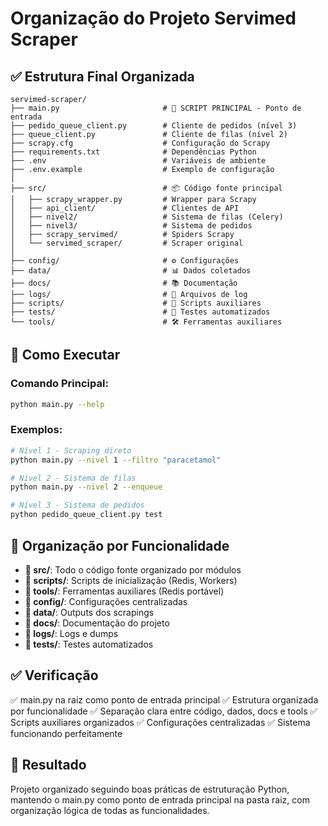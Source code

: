 # Organização do Projeto Servimed Scraper

## ✅ Estrutura Final Organizada

```
servimed-scraper/
├── main.py                       # 🎯 SCRIPT PRINCIPAL - Ponto de entrada
├── pedido_queue_client.py        # Cliente de pedidos (nível 3)
├── queue_client.py               # Cliente de filas (nível 2)
├── scrapy.cfg                    # Configuração do Scrapy
├── requirements.txt              # Dependências Python
├── .env                          # Variáveis de ambiente
├── .env.example                  # Exemplo de configuração
│
├── src/                          # 📦 Código fonte principal
│   ├── scrapy_wrapper.py         # Wrapper para Scrapy
│   ├── api_client/               # Clientes de API
│   ├── nivel2/                   # Sistema de filas (Celery)
│   ├── nivel3/                   # Sistema de pedidos
│   ├── scrapy_servimed/          # Spiders Scrapy
│   └── servimed_scraper/         # Scraper original
│
├── config/                       # ⚙️ Configurações
├── data/                         # 📊 Dados coletados
├── docs/                         # 📚 Documentação
├── logs/                         # 📝 Arquivos de log
├── scripts/                      # 🔧 Scripts auxiliares
├── tests/                        # 🧪 Testes automatizados
└── tools/                        # 🛠️ Ferramentas auxiliares
```

## 🚀 Como Executar

### Comando Principal:
```bash
python main.py --help
```

### Exemplos:
```bash
# Nível 1 - Scraping direto
python main.py --nivel 1 --filtro "paracetamol"

# Nível 2 - Sistema de filas
python main.py --nivel 2 --enqueue

# Nível 3 - Sistema de pedidos
python pedido_queue_client.py test
```

## 📁 Organização por Funcionalidade

- **📁 src/**: Todo o código fonte organizado por módulos
- **📁 scripts/**: Scripts de inicialização (Redis, Workers)
- **📁 tools/**: Ferramentas auxiliares (Redis portável)
- **📁 config/**: Configurações centralizadas
- **📁 data/**: Outputs dos scrapings
- **📁 docs/**: Documentação do projeto
- **📁 logs/**: Logs e dumps
- **📁 tests/**: Testes automatizados

## ✅ Verificação

✅ main.py na raiz como ponto de entrada principal
✅ Estrutura organizada por funcionalidade
✅ Separação clara entre código, dados, docs e tools
✅ Scripts auxiliares organizados
✅ Configurações centralizadas
✅ Sistema funcionando perfeitamente

## 🎯 Resultado

Projeto organizado seguindo boas práticas de estruturação Python, mantendo o main.py como ponto de entrada principal na pasta raiz, com organização lógica de todas as funcionalidades.
